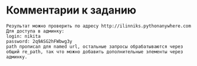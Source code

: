 # Комментарии к заданию
    Результат можно проверить по адресу http://ilinniks.pythonanywhere.com
    Для доступа в админку:
    login: nikita
    password: 2q9ASG2hFWbwg3y
    path прописал для named url, остальные запросы обрабатываются через общий re_path, так что можно добавить дополнительные элементы через админку.
    
